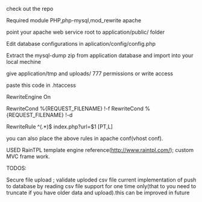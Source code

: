 check out the repo

Required module PHP,php-mysql,mod_rewrite apache 

point your apache web service root to application/public/ folder

Edit database configurations in  aplication/config/config.php

Extract the mysql-dump zip from application database and import into your local mechine

give application/tmp and uploads/ 777 permissions or write access

paste this code in .htaccess

<IfModule mod_rewrite.c>
RewriteEngine On

RewriteCond %{REQUEST_FILENAME} !-f
RewriteCond %{REQUEST_FILENAME} !-d

RewriteRule ^(.*)$ index.php?url=$1 [PT,L]

</IfModule> 

you can also place the above rules in apache conf(vhost conf).


USED
RainTPL template engine reference(http://www.raintpl.com/);
custom MVC frame work.


TODOS:

Secure file upload ;
validate uploded csv file 
current implementation of push to database by reading csv file support for one time only(that to you need to truncate if you have older data and upload).this can be improved in future 



